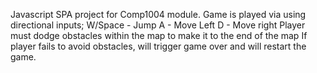 Javascript SPA project for Comp1004 module. Game is played via using directional inputs;
W/Space - Jump
A - Move Left
D - Move right
Player must dodge obstacles within the map to make it to the end of the map
If player fails to avoid obstacles, will trigger game over and will restart the game.
